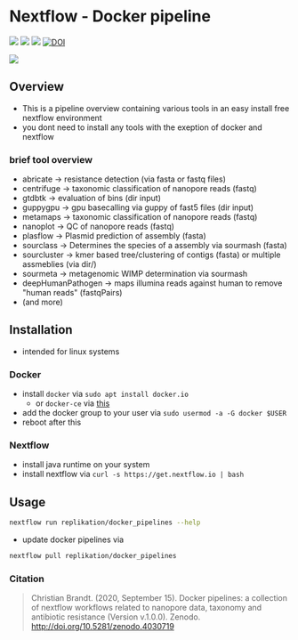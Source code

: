 # Nextflow - Docker pipeline

![](https://img.shields.io/badge/nextflow-20.07.1-brightgreen)
![](https://img.shields.io/badge/uses-docker-blue.svg)
![](https://img.shields.io/badge/licence-GPL--3.0-lightgrey.svg)
[![DOI](https://zenodo.org/badge/DOI/10.5281/zenodo.4030719.svg)](https://doi.org/10.5281/zenodo.4030719)

![](https://github.com/replikation/docker_pipelines/workflows/Syntax_check/badge.svg)

## Overview

* This is a pipeline overview containing various tools in an easy install free nextflow environment
* you dont need to install any tools with the exeption of docker and nextflow

### brief tool overview

* abricate -> resistance detection (via fasta or fastq files)
* centrifuge -> taxonomic classification of nanopore reads (fastq)
* gtdbtk -> evaluation of bins (dir input)
* guppygpu -> gpu basecalling via guppy of fast5 files (dir input)
* metamaps -> taxonomic classification of nanopore reads (fastq) 
* nanoplot -> QC of nanopore reads (fastq)
* plasflow -> Plasmid prediction of assembly (fasta)
* sourclass -> Determines the species of a assembly via sourmash (fasta)
* sourcluster -> kmer based tree/clustering of contigs (fasta) or multiple assmeblies (via dir/)
* sourmeta -> metagenomic WIMP determination via sourmash
* deepHumanPathogen -> maps illumina reads against human to remove "human reads" (fastqPairs)
* (and more)

## Installation

* intended for linux systems

### Docker

* install `docker` via `sudo apt install docker.io`
	* or `docker-ce` via [this](https://docs.docker.com/install/linux/docker-ce/ubuntu/)
* add the docker group to your user via `sudo usermod -a -G docker $USER`
* reboot after this

### Nextflow

* install java runtime on your system
* install nextflow via ``curl -s https://get.nextflow.io | bash``

## Usage

````bash
nextflow run replikation/docker_pipelines --help
````

* update docker pipelines via 

````bash
nextflow pull replikation/docker_pipelines
````


### Citation

> Christian Brandt. (2020, September 15). Docker pipelines: a collection of nextflow workflows related to nanopore data, taxonomy and antibiotic resistance (Version v.1.0.0). Zenodo. http://doi.org/10.5281/zenodo.4030719

